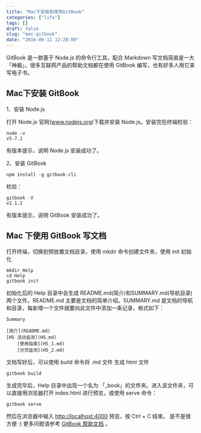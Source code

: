 ```yaml
---
title: "Mac下安装和使用GitBook"
categories: ["life"]
tags: []
draft: false
slug: "mac-gitbook"
date: "2016-06-11 12:28:00"
---
```


GitBook 是一款基于 Node.js 的命令行工具，配合 Markdown 写文档简直是一大「神器」。很多互联网产品的帮助文档都在使用 GitBook 编写，也有好多人用它来写电子书。

## Mac下安装 GitBook
1、安装 Node.js

打开 Node.js 官网(www.nodejs.org)下载并安装 Node.js。安装完在终端检验：

```
node -v
v5.7.1
```

有版本提示，说明 Node.js 安装成功了。

2、安装 GitBook

```
npm install -g gitbook-cli
```

检验：

```
gitbook -V
v2.1.2
```

有版本提示，说明 GitBook 安装成功了。

## Mac 下使用 GitBook 写文档
打开终端，切换到预放置文档目录，使用 mkdir 命令创建文件夹，使用 init 初始化

```
mkdir Help
cd Help
gitbook init
```

初始化后的 Help 目录中会生成 README.md(简介)和SUMMARY.md(导航目录)两个文件。README.md 主要是文档的简单介绍，SUMMARY.md 是文档的导航和目录，每新增一个文件就要向此文件中添加一条记录，格式如下：

```
Summary

[简介](README.md)
[H5 活动监测](H5.md)
    [使用指南](H5_1.md)
    [分页监测](H5_2.md)
```

文档写好后，可以使用 build 命令将 .md 文件 生成 html 文件

```
gitbook build
```

生成完毕后，Help 目录中出现一个名为 「_book」的文件夹。进入该文件夹，可以直接用浏览器打开 index.html 进行预览，或使用 serve 命令：

```
gitbook serve
```

然后在浏览器中输入  [http://localhost:4000](http://localhost:4000/)  预览，按 Ctrl + C 结束。
是不是很方便 :) 更多问题请参考  [GitBook 帮助文档](http://help.gitbook.com/) 。
